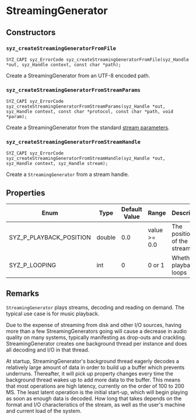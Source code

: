 # StreamingGenerator

## Constructors

### `syz_createStreamingGeneratorFromFile`

```
SYZ_CAPI syz_ErrorCode syz_createStreamingGeneratorFromFile(syz_Handle *out, syz_Handle context, const char *path);
```

Create a StreamingGenerator from an UTF-8 encoded path.

### `syz_createStreamingGeneratorFromStreamParams`

```
SYZ_CAPI syz_ErrorCode syz_createStreamingGeneratorFromStreamParams(syz_Handle *out, syz_Handle context, const char *protocol, const char *path, void *param);
```

Create a StreamingGenerator from the standard [stream parameters](../concepts/streams.md).

### `syz_createStreamingGeneratorFromStreamHandle`

```
SYZ_CAPI syz_ErrorCode syz_createStreamingGeneratorFromStreamHandle(syz_Handle *out, syz_Handle context, syz_Handle stream);
```

Create a `StreamingGenerator` from a stream handle.
## Properties

Enum | Type | Default Value | Range | Description
--- | --- | --- | --- | ---
SYZ_P_PLAYBACK_POSITION | double | 0.0 | value >= 0.0 | The position in of the stream.
SYZ_P_LOOPING | int | 0 | 0 or 1 | Whether playback loops

## Remarks

`StreamingGenerator` plays streams, decoding and reading on demand.  The typical use case is for music playback.

Due to the expense of streaming from disk and other I/O sources, having more than a few StreamingGenerators going will cause a decrease in audio quality on many systems, typically manifesting as drop-outs and crackling.
StreamingGenerator creates one background thread per instance and does all decoding and I/O in that thread.

At startup, StreamingGenerator's background thread eagerly decodes a relatively large amount of data in order to build up a buffer which prevents underruns.
Thereafter, it will pick up property changes every time the background thread wakes up to add more data to the buffer.  This means that most operations are high latency, currently on the order of 100 to 200 MS.
The least latent operation is the initial start-up, which will begin playing as soon as enough data is decoded.  How long that takes depends on the format and I/O characteristics of the stream, as well as
the user's machine and current load of the system.
